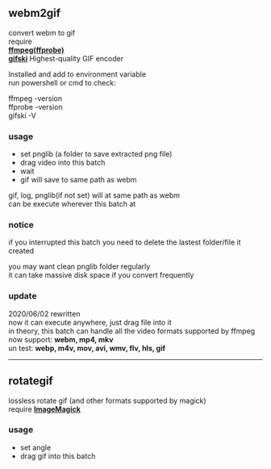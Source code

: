 ## webm2gif
convert webm to gif  
require  
[**ffmpeg(ffprobe)**](https://ffmpeg.zeranoe.com/builds/)  
[**gifski**](https://gif.ski/) Highest-quality GIF encoder  


Installed and add to environment variable  
run powershell or cmd to check:  

ffmpeg -version  
ffprobe -version  
gifski -V  

### usage
* set pnglib (a folder to save extracted png file)
* drag video into this batch
* wait
* gif will save to same path as webm

gif, log, pnglib(if not set) will at same path as webm  
can be execute wherever this batch at

### notice
if you interrupted this batch 
you need to delete the lastest folder/file it created  

you may want clean pnglib folder regularly  
it can take massive disk space if you convert frequently  

### update
2020/06/02 rewritten  
now it can execute anywhere, just drag file into it  
in theory, this batch can handle all the video formats supported by ffmpeg  
now support: **webm, mp4, mkv**  
un test: **webp, m4v, mov, avi, wmv, flv, hls, gif**

---

## rotategif
lossless rotate gif (and other formats supported by magick)  
require [**ImageMagick**](https://imagemagick.org/script/download.php)

### usage
* set angle
* drag gif into this batch
